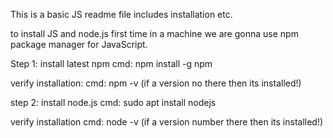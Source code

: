 This is a basic JS readme file includes installation etc.

to install JS and node.js first time in a machine we are gonna use npm package manager for JavaScript.

Step 1: install latest npm
  cmd: npm install -g npm
  
  verify installation:
    cmd: npm -v (if a version no there then its installed!)
  
step 2: install node.js
  cmd: sudo apt install nodejs
  
  verify installation
    cmd: node -v (if a version number there then its installed!)
    
